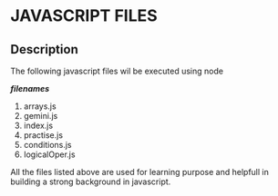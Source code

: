 # JAVASCRIPT FILES

## Description 
The following javascript files wil be executed using node

***filenames***
1. arrays.js
1. gemini.js
1. index.js
1. practise.js
1. conditions.js
1. logicalOper.js



All the files listed above are used for learning purpose and helpfull in building a strong background in javascript.
